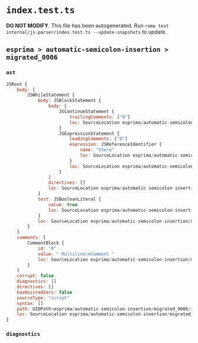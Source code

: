 # `index.test.ts`

**DO NOT MODIFY**. This file has been autogenerated. Run `rome test internal/js-parser/index.test.ts --update-snapshots` to update.

## `esprima > automatic-semicolon-insertion > migrated_0006`

### `ast`

```javascript
JSRoot {
	body: [
		JSWhileStatement {
			body: JSBlockStatement {
				body: [
					JSContinueStatement {
						trailingComments: ["0"]
						loc: SourceLocation esprima/automatic-semicolon-insertion/migrated_0006/input.js 1:15-1:23
					}
					JSExpressionStatement {
						leadingComments: ["0"]
						expression: JSReferenceIdentifier {
							name: "there"
							loc: SourceLocation esprima/automatic-semicolon-insertion/migrated_0006/input.js 2:10-2:15 (there)
						}
						loc: SourceLocation esprima/automatic-semicolon-insertion/migrated_0006/input.js 2:10-2:16
					}
				]
				directives: []
				loc: SourceLocation esprima/automatic-semicolon-insertion/migrated_0006/input.js 1:13-2:18
			}
			test: JSBooleanLiteral {
				value: true
				loc: SourceLocation esprima/automatic-semicolon-insertion/migrated_0006/input.js 1:7-1:11
			}
			loc: SourceLocation esprima/automatic-semicolon-insertion/migrated_0006/input.js 1:0-2:18
		}
	]
	comments: [
		CommentBlock {
			id: "0"
			value: " Multiline\nComment "
			loc: SourceLocation esprima/automatic-semicolon-insertion/migrated_0006/input.js 1:24-2:10
		}
	]
	corrupt: false
	diagnostics: []
	directives: []
	hasHoistedVars: false
	sourceType: "script"
	syntax: []
	path: UIDPath<esprima/automatic-semicolon-insertion/migrated_0006/input.js>
	loc: SourceLocation esprima/automatic-semicolon-insertion/migrated_0006/input.js 1:0-3:0
}
```

### `diagnostics`

```

```

